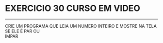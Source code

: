 # EXERCICIO 30 CURSO EM VIDEO
---

CRIE UM PROGRAMA QUE LEIA UM NUMERO INTEIRO E MOSTRE NA TELA SE ELE É PAR OU\
IMPAR